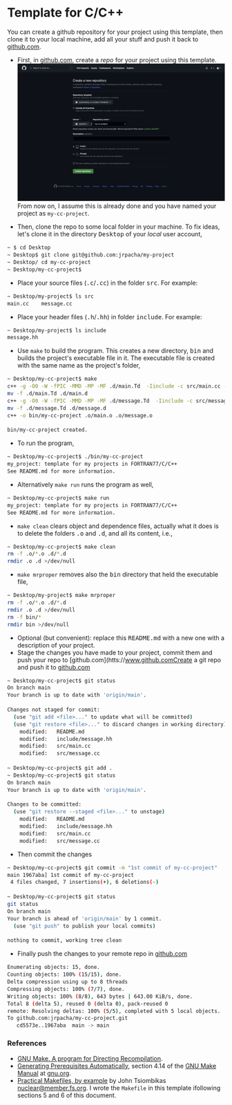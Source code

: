 # Template for C/C++
You can create a github repository for your project using this template, then
clone it to your local machine, add all your stuff and push it back to 
[github.com](https://www.github.com).

- First, in [github.com](htpps://www.github.com), create a _repo_ for your project
using this template. 
![image](images/create-a-project-from-a-template.png)
From now on, I assume this is already done and you have
named your project as `my-cc-project`.

- Then, clone the repo to some local folder in your machine. To fix ideas,
let's clone it in the directory <tt>Desktop</tt> of your _local_ user account,
```bash
~ $ cd Desktop
~ Desktop$ git clone git@github.com:jrpacha/my-project
~ Desktop/ cd my-cc-project
~ Desktop/my-cc-project$ 
```
- Place your source files (<tt>.c</tt>/<tt>.cc</tt>) in the folder <tt>src</tt>. For example:
```bash
~ Desktop/my-project$ ls src
main.cc    message.cc
```
- Place your header files (<tt>.h</tt>/<tt>.hh</tt>) in folder 
<tt>include</tt>. For example:
```bash
~ Desktop/my-project$ ls include
message.hh
```
- Use `make` to build the program. This creates a new directory,
<tt>bin</tt> and builds the project's executable file in it. The executable
file is created with the same name as the project's folder,
```bash
~ Desktop/my-cc-project$ make
c++ -g -O0 -W -fPIC -MMD -MP -MF .d/main.Td  -Iinclude -c src/main.cc -o.o/main.o
mv -f .d/main.Td .d/main.d
c++ -g -O0 -W -fPIC -MMD -MP -MF .d/message.Td  -Iinclude -c src/message.cc -o.o/message.o
mv -f .d/message.Td .d/message.d
c++ -o bin/my-cc-project .o/main.o .o/message.o

bin/my-cc-project created.
```
- To run the program,
```bash
~ Desktop/my-cc-project$ ./bin/my-cc-project
my_project: template for my projects in FORTRAN77/C/C++
See README.md for more information.
```
- Alternatively `make run` runs the program as well,
```bash
~ Desktop/my-cc-project$ make run
my_project: template for my projects in FORTRAN77/C/C++
See README.md for more information.
```
- `make clean` clears object and dependence files, actually what it does is
to delete the folders <tt>.o</tt> and <tt>.d</tt>, and all its content,
i.e.,
```bash
~ Desktop/my-cc-project$ make clean
rm -f .o/*.o .d/*.d
rmdir .o .d >/dev/null
```
- `make mrproper` removes also the <tt>bin</tt> directory that held the
executable file,
```bash
~ Desktop/my-project$ make mrproper
rm -f .o/*.o .d/*.d
rmdir .o .d >/dev/null
rm -f bin/*
rmdir bin >/dev/null
```
- Optional (but convenient): replace this <tt>README.md</tt> with a new one with a
description of your project.
- Stage the changes you have made to your project,
 commit them and push your repo to [github.com](htts://www.github.comCreate a git repo and push it to [github.com](https://www.github.com)
```bash
~ Desktop/my-cc-project$ git status
On branch main
Your branch is up to date with 'origin/main'.

Changes not staged for commit:
  (use "git add <file>..." to update what will be committed)
  (use "git restore <file>..." to discard changes in working directory)
	modified:   README.md
	modified:   include/message.hh
	modified:   src/main.cc
	modified:   src/message.cc

~ Desktop/my-cc-project$ git add .
~ Desktop/my-cc-project$ git status
On branch main
Your branch is up to date with 'origin/main'.

Changes to be committed:
  (use "git restore --staged <file>..." to unstage)
	modified:   README.md
	modified:   include/message.hh
	modified:   src/main.cc
	modified:   src/message.cc
``` 
- Then commit the changes
```bash
~ Desktop/my-cc-project$ git commit -m "1st commit of my-cc-project"
main 1967aba] 1st commit of my-cc-project
 4 files changed, 7 insertions(+), 6 deletions(-)

~ Desktop/my-cc-project$ git status
git status                                                                ─╯
On branch main
Your branch is ahead of 'origin/main' by 1 commit.
  (use "git push" to publish your local commits)

nothing to commit, working tree clean
```
- Finally push the changes to your remote repo in [github.com](www.github.com) 
```bash
Enumerating objects: 15, done.
Counting objects: 100% (15/15), done.
Delta compression using up to 8 threads
Compressing objects: 100% (7/7), done.
Writing objects: 100% (8/8), 643 bytes | 643.00 KiB/s, done.
Total 8 (delta 5), reused 0 (delta 0), pack-reused 0
remote: Resolving deltas: 100% (5/5), completed with 5 local objects.
To github.com:jrpacha/my-cc-project.git
   cd5573e..1967aba  main -> main
```
### References
- [GNU Make. A program for Directing
Recompilation](https://make.mad-scientist.net/papers/advanced-auto-dependency-generation). 
- [Generating Prerequisites Automatically](https://www.gnu.org/software/make/manual/html_node/Automatic-Prerequisites.html),
section 4.14 of the [GNU Make
Manual](https://www.gnu.org/software/make/manual/) at
[gnu.org](www.gnu.org).
- [Practical Makefiles, by
example](http://nuclear.mutantstargoat.com/articles/make/) by John
Tsiombikas <a
href="mailto:nuclear@member.fsf.org">nuclear@member.fs.org</a>. I wrote
the `Makefile` in this template ifollowing sections 5 and 6 of this document.
